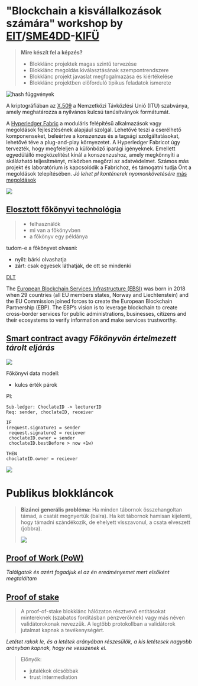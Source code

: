 # "Blockchain a kisvállalkozások számára" workshop by [EIT](https://professionalschool.eitdigital.eu/sme4dd-courses/blokklanc-projekttervezes-kisvallalatoknak)/[SME4DD](https://www.eitdigital.eu/eu-collaborations/sme4dd/)-[KIFÜ](https://kifu.gov.hu/sme4dd_blokklanc_kisvall/)

> **Mire készít fel a képzés?**
> - Blokklánc projektek magas szintű tervezése
> - Blokklánc megoldás kiválasztásának szempontrendszere
> - Blokklánc projekt javaslat megfogalmazása és kiértékelése
> - Blokklánc projektben előforduló tipikus feladatok ismerete

![hash függvények](https://miro.medium.com/v2/resize:fit:1199/1*m5hHny_ld5vmLy4Ip_7pEA.png)

A kriptográfiában az [X.509](https://en.wikipedia.org/wiki/X.509) a Nemzetközi Távközlési Unió (ITU) szabványa, amely meghatározza a nyilvános kulcsú tanúsítványok formátumát.

A [Hyperledger Fabric]( https://www.lfdecentralizedtrust.org/projects/fabric) a moduláris felépítésű alkalmazások vagy megoldások fejlesztésének alapjául szolgál. Lehetővé teszi a cserélhető komponenseket, beleértve a konszenzus és a tagsági szolgáltatásokat, lehetővé téve a plug-and-play környezetet. A Hyperledger Fabricot úgy tervezték, hogy megfeleljen a különböző iparági igényeknek. Emellett egyedülálló megközelítést kínál a konszenzushoz, amely megkönnyíti a skálázható teljesítményt, miközben megőrzi az adatvédelmet. Számos más projekt és laboratórium is kapcsolódik a Fabrichoz, és támogatni tudja Önt a megoldások telepítésében. *Jó lehet pl konténerek nyomonkövetésére* [más megoldások](https://www.servermania.com/kb/articles/hyperledger-corda-quorom)

![](https://www.mdpi.com/applsci/applsci-12-07898/article_deploy/html/images/applsci-12-07898-g001-550.jpg)

## [Elosztott főkönyvi technológia](https://penzmuzeumpedia.hu/elosztott-fokonyvi-technologia/)
> - felhasználók
> - mi van a főkönyvben
> - a főkönyv egy példánya

tudom-e a főkönyvet olvasni:
- nyílt: bárki olvashatja
- zárt: csak egyesek láthatják, de ott se mindenki

[DLT](https://www.investopedia.com/terms/d/distributed-ledger-technology-dlt.asp)

The [European Blockchain Services Infrastructure (EBSI)](https://ec.europa.eu/digital-building-blocks/sites/display/EBSI/Home) was born in 2018 when 29 countries (all EU members states, Norway and Liechtenstein) and the EU Commission joined forces to create the European Blockchain Partnership (EBP). The EBP’s vision is to leverage blockchain to create cross-border services for public administrations, businesses, citizens and their ecosystems to verify information and make services trustworthy.

## [Smart contract](https://www.ibm.com/topics/smart-contracts) avagy *Főkönyvön értelmezett tárolt eljárás*

![](https://imiblockchain.com/wp-content/uploads/2023/10/distributed-ledger-technology-history-timeline.jpeg)

Főkönyvi data modell:
- kulcs érték párok

Pl:
```
Sub-ledger: ChoclateID -> lecturerID
Req: sender, choclateID, receiver

IF
(request.signature1 = sender
 request.signature2 = reciever
 choclateID.owner = sender
 choclateID.bestBefore > now +1w)

THEN
choclateID.owner = reciever
```

![](https://ars.els-cdn.com/content/image/1-s2.0-S2352467721001247-gr9.jpg)

# Publikus blokkláncok
> **Bizánci generális probléma:** Ha minden tábornok összehangoltan támad, a csatát megnyertük (balra). Ha két tábornok hamisan kijelenti, hogy támadni szándékozik, de ehelyett visszavonul, a csata elveszett (jobbra).
>
> ![](https://upload.wikimedia.org/wikipedia/commons/thumb/f/fc/Byzantine_Generals.png/435px-Byzantine_Generals.png)

## [Proof of Work (PoW)](https://academy.binance.com/hu/articles/proof-of-work-explained)
*Találgatok és azért fogadjuk el az én eredményemet mert elsőként megtaláltam*

## [Proof of stake](https://academy.binance.com/hu/articles/proof-of-stake-explained)
> A proof-of-stake blokklánc hálózaton résztvevő entitásokat mintereknek (szabatos fordításban pénzverőknek) vagy más néven validátorokonak nevezzük. A legtöbb protokollban a validátorok jutalmat kapnak a tevékenységért.

*Letétet rakok le, és a letétek arányában részesülök, a kis letétesek nagyobb arányban kapnak, hogy ne vesszenek el.*

> Előnyök:
> - jutalékok olcsóbbak
> - trust intermediation


